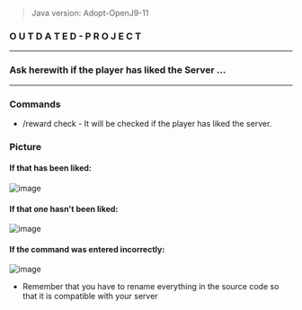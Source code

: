 > Java version: Adopt-OpenJ9-11

### O U T D A T E D - P R O J E C T
---
### Ask herewith if the player has liked the Server ...
---

### Commands
- /reward check - It will be checked if the player has liked the server.

### Picture

#### If that has been liked:

![image](https://user-images.githubusercontent.com/76977433/118060904-20b1ff80-b394-11eb-8e06-c0c1409757c3.png)


#### If that one hasn't been liked:

![image](https://user-images.githubusercontent.com/76977433/118060971-4f2fda80-b394-11eb-88f2-024716b4a4b5.png)

#### If the command was entered incorrectly:

![image](https://user-images.githubusercontent.com/76977433/118061057-7b4b5b80-b394-11eb-8e07-909c9d424df9.png)


* Remember that you have to rename everything in the source code so that it is compatible with your server 
